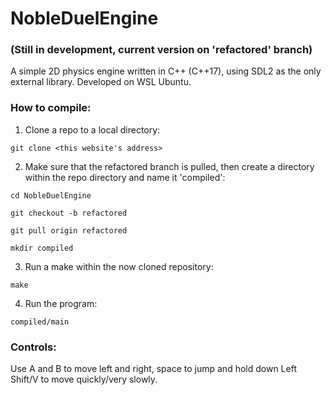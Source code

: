 # NobleDuelEngine

### (Still in development, current version on 'refactored' branch)

A simple 2D physics engine written in C++ (C++17), using SDL2 as the only external library. Developed on WSL Ubuntu.

### How to compile:

1. Clone a repo to a local directory:

`git clone <this website's address>`

2. Make sure that the refactored branch is pulled, then create a directory within the repo directory and name it 'compiled':

`cd NobleDuelEngine`


`git checkout -b refactored`


`git pull origin refactored`


`mkdir compiled`

3. Run a make within the now cloned repository:

`make`

4. Run the program:

`compiled/main`

### Controls:

Use A and B to move left and right, space to jump and hold down Left Shift/V to move quickly/very slowly.


